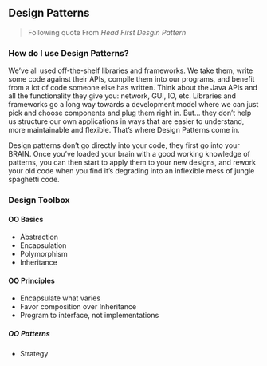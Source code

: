 ## Design Patterns
> Following quote From _Head First Desgin Pattern_

### How do I use Design Patterns?

We’ve all used off-the-shelf libraries and frameworks. We take them, write some code against their APIs, compile them into our programs, and benefit from a lot of code someone else has written. Think about the Java APIs and all the functionality they give you: network, GUI, IO, etc. Libraries and frameworks go a long way towards a development model where we can just pick and choose components and plug them right in. But... they don’t help us structure our own applications in ways that are easier to understand, more maintainable and flexible. That’s where Design Patterns come in.

Design patterns don’t go directly into your code, they first go into your BRAIN. Once you’ve loaded your brain with a good working knowledge of patterns, you can then start to apply them to your new designs, and rework your old code when you find it’s degrading into an inflexible mess of jungle spaghetti code.

### Design Toolbox

#### OO Basics
- Abstraction
- Encapsulation
- Polymorphism
- Inheritance

#### OO Principles
- Encapsulate what varies
- Favor composition over Inheritance
- Program to interface, not implementations

##### OO Patterns
- Strategy
